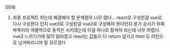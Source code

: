 0516

1. 최종 프로젝트 하는데 해결해야 할 문제점이 너무 많다... react로 구성한걸 vue로 다시 구성한다 던지 vue3로 구성된걸 vue2로 구성해야 한다던지 몬가 순서가 뒤죽박죽이라 개별적으로 동작은 시키겠는데 이걸 하나로 합쳐야 되는데 너무 어렵다. vue3 느끼기기에 많이 달라졌고 react는 값들으 다 return 넘기고 html 도 리턴으로 넘겨버리니까 잘 모르겠다 

